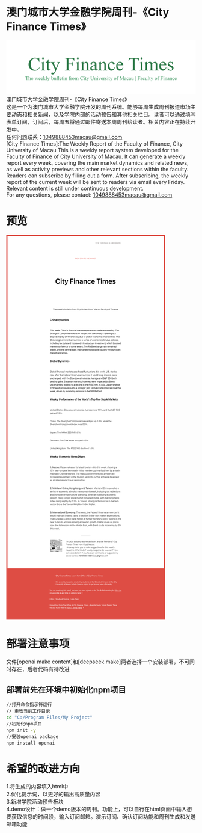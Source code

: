 # 澳门城市大学金融学院周刊-《City Finance Times》
![示例图片](https://github.com/Cromwell-Lei/-CITYU-Macau-FOF-College-Weekly-Bulletin-/blob/main/bulletin%20title/学院周刊title-1.png)
澳门城市大学金融学院周刊-《City Finance Times》<br>
这是一个为澳门城市大学金融学院开发的周刊系统。能够每周生成周刊报道市场主要动态和相关新闻，以及学院内部的活动预告和其他相关栏目。读者可以通过填写表单订阅，订阅后，每周五将通过邮件寄送本周周刊给读者。相关内容正在持续开发中。<br>
任何问题联系：1049888453macau@gmail.com<br>
[City Finance Times]:The Weekly Report of the Faculty of Finance, City University of Macau
This is a weekly report system developed for the Faculty of Finance of City University of Macau. It can generate a weekly report every week, covering the main market dynamics and related news, as well as activity previews and other relevant sections within the faculty. Readers can subscribe by filling out a form. After subscribing, the weekly report of the current week will be sent to readers via email every Friday. Relevant content is still under continuous development. <br>
For any questions, please contact: 1049888453macau@gmail.com<br>
# 预览
![示例图片](https://raw.githubusercontent.com/Cromwell-Lei/-CITYU-Macau-FOF-College-Weekly-Bulletin-/refs/heads/main/preview.png)
# 部署注意事项
文件[openai make content]和[deepseek make]两者选择一个安装部署，不可同时存在，后者代码有待改进<br>
## 部署前先在环境中初始化npm项目
```bash
//打开命令指示符运行
// 更改当前工作目录
cd "C:/Program Files/My Project"
//初始化npm项目
npm init -y
//安装openai package
npm install openai
```
# 希望的改进方向
1.将生成的内容填入html中<br>
2.优化提示词，以更好的输出高质量内容<br>
3.新增学院活动预告板块<br>
4.demo设计：做一个demo版本的周刊。功能上，可以自行在html页面中输入想要获取信息的时间段，输入订阅邮箱。演示订阅、确认订阅功能和周刊生成和发送邮箱功能
<br>

